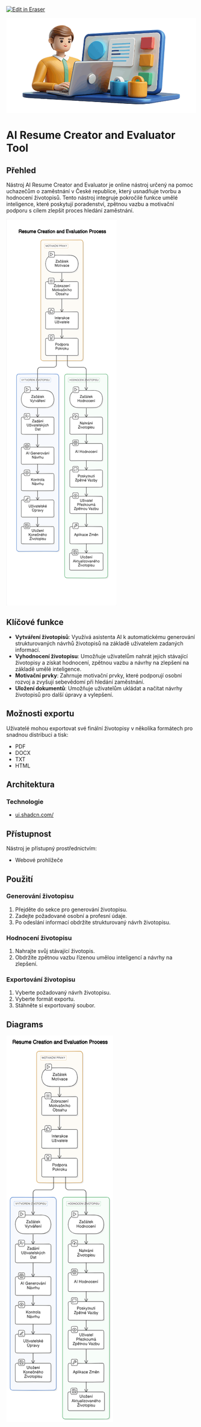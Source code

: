 <p><a target="_blank" href="https://app.eraser.io/workspace/uoDIxVxYT2N9tCltPMUj" id="edit-in-eraser-github-link"><img alt="Edit in Eraser" src="https://firebasestorage.googleapis.com/v0/b/second-petal-295822.appspot.com/o/images%2Fgithub%2FOpen%20in%20Eraser.svg?alt=media&amp;token=968381c8-a7e7-472a-8ed6-4a6626da5501"></a></p>



![Person with laptop and resume AI symbol.png](/.eraser/uoDIxVxYT2N9tCltPMUj___g8h3jqeWXCcADcT7kpXean9Zj2C3___hriGxQ_n0oHSpxf3tsPfB.png "Person with laptop and resume AI symbol.png")



# AI Resume Creator and Evaluator Tool
## Přehled
Nástroj AI Resume Creator and Evaluator je online nástroj určený na pomoc uchazečům o zaměstnání v České republice, který usnadňuje tvorbu a hodnocení životopisů. Tento nástroj integruje pokročilé funkce umělé inteligence, které poskytují poradenství, zpětnou vazbu a motivační podporu s cílem zlepšit proces hledání zaměstnání.

![Flow](/.eraser/uoDIxVxYT2N9tCltPMUj___g8h3jqeWXCcADcT7kpXean9Zj2C3___---figure---NsUdWxQR3LbvYRCXvis5B---figure---AQfGDDg0HOu8V8qCr42vMg.png "Flow")

## Klíčové funkce
- **Vytváření životopisů**: Využívá asistenta AI k automatickému generování strukturovaných návrhů životopisů na základě uživatelem zadaných informací.
- **Vyhodnocení životopisu**: Umožňuje uživatelům nahrát jejich stávající životopisy a získat hodnocení, zpětnou vazbu a návrhy na zlepšení na základě umělé inteligence.
- **Motivační prvky**: Zahrnuje motivační prvky, které podporují osobní rozvoj a zvyšují sebevědomí při hledání zaměstnání.
- **Uložení dokumentů**: Umožňuje uživatelům ukládat a načítat návrhy životopisů pro další úpravy a vylepšení.
## Možnosti exportu
Uživatelé mohou exportovat své finální životopisy v několika formátech pro snadnou distribuci a tisk:

- PDF
- DOCX
- TXT
- HTML
## Architektura
### Technologie
- [﻿ui.shadcn.com/](https://ui.shadcn.com/) 
## Přístupnost
Nástroj je přístupný prostřednictvím:

- Webové prohlížeče
## Použití
### Generování životopisu
1. Přejděte do sekce pro generování životopisu.
2. Zadejte požadované osobní a profesní údaje.
3. Po odeslání informací obdržíte strukturovaný návrh životopisu.
### Hodnocení životopisu
1. Nahrajte svůj stávající životopis.
2. Obdržíte zpětnou vazbu řízenou umělou inteligencí a návrhy na zlepšení.
### Exportování životopisu
1. Vyberte požadovaný návrh životopisu.
2. Vyberte formát exportu.
3. Stáhněte si exportovaný soubor.





<!-- eraser-additional-content -->
## Diagrams
<!-- eraser-additional-files -->
<a href="/README-Resume Creation and Evaluation Process-1.eraserdiagram" data-element-id="qIBLcB2BNiOA_hGCrK4FM"><img src="/.eraser/uoDIxVxYT2N9tCltPMUj___g8h3jqeWXCcADcT7kpXean9Zj2C3___---diagram----fb14b45eeee42599793a4d0b134b9256-Resume-Creation-and-Evaluation-Process.png" alt="" data-element-id="qIBLcB2BNiOA_hGCrK4FM" /></a>
<!-- end-eraser-additional-files -->
<!-- end-eraser-additional-content -->
<!--- Eraser file: https://app.eraser.io/workspace/uoDIxVxYT2N9tCltPMUj --->